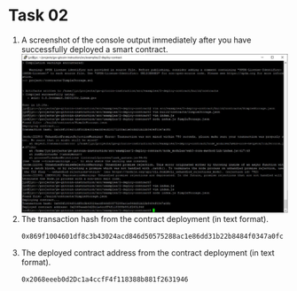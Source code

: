 # Task 02
1. A screenshot of the console output immediately after you have successfully deployed a smart contract.
	![deploy](deploy.JPG)
2. The transaction hash from the contract deployment (in text format).
	```
	0x869f1004601df8c3b43024acd846d50575288ac1e86dd31b22b8484f0347a0fc
	```
3. The deployed contract address from the contract deployment (in text format).
	```
	0x2068eeeb0d2Dc1a4ccfF4f118388b881f2631946
	```
